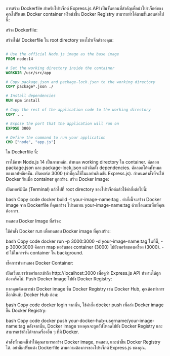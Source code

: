 การสร้าง Dockerfile สำหรับโปรเจ็กต์ Express.js API เป็นขั้นตอนที่สำคัญเพื่อนำโปรเจ็กต์ของคุณไปรันบน Docker container หรือนำขึ้น Docker Registry สามารถทำได้ตามขั้นตอนต่อไปนี้:

สร้าง Dockerfile:

สร้างไฟล์ Dockerfile ใน root directory ของโปรเจ็กต์ของคุณ:

``` Dockerfile

# Use the official Node.js image as the base image
FROM node:14

# Set the working directory inside the container
WORKDIR /usr/src/app

# Copy package.json and package-lock.json to the working directory
COPY package*.json ./

# Install dependencies
RUN npm install

# Copy the rest of the application code to the working directory
COPY . .

# Expose the port that the application will run on
EXPOSE 3000

# Define the command to run your application
CMD ["node", "app.js"]
```
ใน Dockerfile นี้:

เราใช้ภาพ Node.js 14 เป็นภาพหลัก.
กำหนด working directory ใน container.
คัดลอก package.json และ package-lock.json แล้วติดตั้ง dependencies.
คัดลอกโค้ดทั้งหมดของแอปพลิเคชัน.
เปิดพอร์ต 3000 (ค่าที่คุณใช้ในแอปพลิเคชัน Express.js).
กำหนดคำสั่งที่จะให้ Docker รันเมื่อ container ถูกสร้าง.
สร้าง Docker Image:

เปิดเทอร์มินัล (Terminal) แล้วไปที่ root directory ของโปรเจ็กต์แล้วใช้คำสั่งต่อไปนี้:

bash
Copy code
docker build -t your-image-name:tag .
คำสั่งนี้จะสร้าง Docker image จาก Dockerfile ที่คุณสร้าง โปรดแทน your-image-name:tag ด้วยชื่อและแท็กที่คุณต้องการ.

ทดสอบ Docker Image ที่สร้าง:

ใช้คำสั่ง Docker run เพื่อทดสอบ Docker image ที่คุณสร้าง:

bash
Copy code
docker run -p 3000:3000 -d your-image-name:tag
ในที่นี้, -p 3000:3000 คือการ map พอร์ตของ container (3000) ไปยังพอร์ตของเครื่อง (3000). -d ใช้ในการรัน container ใน background.

เช็คการทำงานของ Docker Container:

เปิดเว็บเบราว์เซอร์และเข้าถึง http://localhost:3000 เพื่อดูว่า Express.js API ทำงานได้ถูกต้องหรือไม่.
Push Docker Image ไปยัง Docker Registry:

หากคุณต้องการนำ Docker image ขึ้น Docker Registry เช่น Docker Hub, คุณต้องทำการล็อกอินกับ Docker Hub ก่อน:

bash
Copy code
docker login
จากนั้น, ใช้คำสั่ง docker push เพื่อส่ง Docker image ขึ้น Docker Registry:

bash
Copy code
docker push your-docker-hub-username/your-image-name:tag
หลังจากนั้น, Docker image ของคุณจะถูกอัปโหลดไปยัง Docker Registry และสามารถเข้าถึงได้จากเครื่องอื่น ๆ ที่มี Docker.

คำสั่งทั้งหมดนี้ทำให้คุณสามารถสร้าง Docker image, ทดสอบ, และนำขึ้น Docker Registry ได้. อย่าลืมปรับแต่ง Dockerfile ตามความต้องการของโปรเจ็กต์ Express.js ของคุณ.
